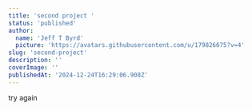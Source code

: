 ```yaml
---
title: 'second project '
status: 'published'
author:
  name: 'Jeff T Byrd'
  picture: 'https://avatars.githubusercontent.com/u/179826675?v=4'
slug: 'second-project'
description: ''
coverImage: ''
publishedAt: '2024-12-24T16:29:06.908Z'
---
```


try again